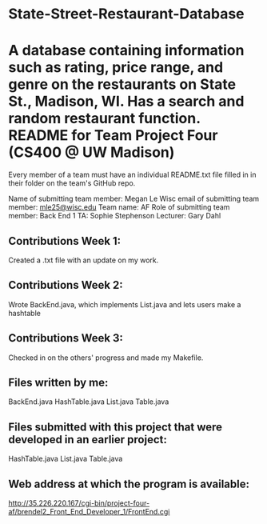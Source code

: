 # State-Street-Restaurant-Database
A database containing information such as rating, price range, and genre on the restaurants on State St., Madison, WI. Has a search and random restaurant function.
README for Team Project Four (CS400 @ UW Madison)
==================================================

Every member of a team must have an individual README.txt file filled in in their folder on
the team's GitHub repo.

Name of submitting team member: Megan Le
Wisc email of submitting team member: mle25@wisc.edu
Team name: AF
Role of submitting team member: Back End 1
TA: Sophie Stephenson
Lecturer: Gary Dahl

Contributions Week 1:
---------------------
Created a .txt file with an update on my work. 

Contributions Week 2:
---------------------
Wrote BackEnd.java, which implements List.java and lets users make a hashtable

Contributions Week 3:
---------------------
Checked in on the others' progress and made my Makefile.

Files written by me:
--------------------
BackEnd.java
HashTable.java
List.java
Table.java

Files submitted with this project that were developed in an earlier project:
----------------------------------------------------------------------------
HashTable.java
List.java
Table.java

Web address at which the program is available:
----------------------------------------------
http://35.226.220.167/cgi-bin/project-four-af/brendel2_Front_End_Developer_1/FrontEnd.cgi
